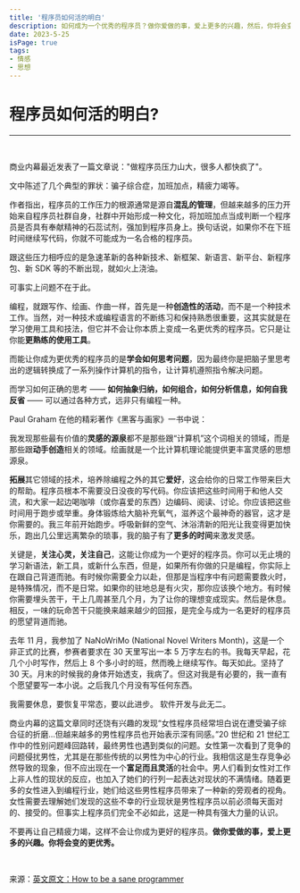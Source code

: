 ```yaml
---
title: '程序员如何活的明白'
description: 如何成为一个优秀的程序员？做你爱做的事，爱上更多的兴趣，然后，你将会变的更优秀。
date: 2023-5-25
isPage: true
tags:
- 情感
- 思想
---
```


# 程序员如何活的明白?

---
&nbsp;

商业内幕最近发表了一篇文章说："做程序员压力山大，很多人都快疯了"。

文中陈述了几个典型的罪状：骗子综合症，加班加点，精疲力竭等。

作者指出，程序员的工作压力的根源通常是源自**混乱的管理**，但越来越多的压力开始来自程序员社群自身，社群中开始形成一种文化，将加班加点当成判断一个程序员是否具有奉献精神的石蕊试剂，强加到程序员身上。换句话说，如果你不在下班时间继续写代码，你就不可能成为一名合格的程序员。

跟这些压力相呼应的是急速革新的各种新技术、新框架、新语言、新平台、新程序包、新 SDK 等的不断出现，就如火上浇油。

可事实上问题不在于此。

编程，就跟写作、绘画、作曲一样，首先是一种**创造性的活动**，而不是一个种技术工作。当然，对一种技术或编程语言的不断练习和保持熟悉很重要，这其实就是在学习使用工具和技法，但它并不会让你本质上变成一名更优秀的程序员。它只是让你能**更熟练的使用工具**。

而能让你成为更优秀的程序员的是**学会如何思考问题**，因为最终你是把脑子里思考出的逻辑转换成了一系列操作计算机的指令，让计算机遵照指令解决问题。

而学习如何正确的思考 —— **如何抽象归纳，如何组合，如何分析信息，如何自我反省** —— 可以通过各种方式，远非只有编程一种。

Paul Graham 在他的精彩著作《黑客与画家》一书中说：

我发现那些最有价值的**灵感的源泉**都不是那些跟“计算机”这个词相关的领域，而是那些跟**动手创造**相关的领域。绘画就是一个比计算机理论能提供更丰富灵感的思想源泉。

**拓展**其它领域的技术，培养除编程之外的其它**爱好**，这会给你的日常工作带来巨大的帮助。程序员根本不需要没日没夜的写代码。你应该把这些时间用于和他人交流，和大家一起边喝咖啡（或你喜爱的东西）边编码、阅读、讨论。你应该把这些时间用于跑步或举重。身体锻炼给大脑补充氧气，滋养这个最神奇的器官，这才是你需要的。我三年前开始跑步。呼吸新鲜的空气、沐浴清新的阳光让我变得更加快乐，跑出几公里远离繁杂的琐事，我的脑子有了**更多的时间**来激发灵感。

关键是，**关注心灵，关注自己**，这能让你成为一个更好的程序员。你可以无止境的学习新语法，新工具，或新什么东西，但是，如果所有你做的只是编程，你实际上在跟自己背道而驰。有时候你需要全力以赴，但那是当程序中有问题需要救火时，是特殊情况，而不是日常。如果你的驻地总是有火灾，那你应该换个地方。有时候你需要埋头苦干，干上几周甚至几个月，为了让你的理想变成现实。然后是休息。相反，一味的玩命苦干只能换来越来越少的回报，是完全与成为一名更好的程序员的愿望背道而驰。

去年 11 月，我参加了 NaNoWriMo (National Novel Writers Month)，这是一个非正式的比赛，参赛者要求在 30 天里写出一本 5 万字左右的书。我每天早起，花几个小时写作，然后上 8 个多小时的班，然而晚上继续写作。每天如此。坚持了 30 天。月末的时候我的身体开始透支，我病了。但这对我是有必要的，我一直有个愿望要写一本小说。之后我几个月没有写任何东西。

我需要休息，要恢复平常态，要以此进步。 软件开发与此无二。

商业内幕的这篇文章同时还饶有兴趣的发现“女性程序员经常坦白说在遭受骗子综合征的折磨…但越来越多的男性程序员也开始表示深有同感。”20 世纪和 21 世纪工作中的性别问题峰回路转，最终男性也遇到类似的问题。女性第一次看到了竞争的问题侵扰男性，尤其是在那些传统的以男性为中心的行业。我相信这是生存竞争必然导致的现象，但不应出现在一个**富足而且灵活**的社会中。男人们看到女性对工作上非人性的现状的反应，也加入了她们的行列一起表达对现状的不满情绪。随着更多的女性进入到编程行业，她们给这些男性程序员带来了一种新的旁观者的视角。女性需要去理解她们发现的这些不幸的行业现状是男性程序员以前必须每天面对的、接受的。但事实上程序员们完全不必如此，这是一种具有强大力量的认识。

不要再让自己精疲力竭，这样不会让你成为更好的程序员。**做你爱做的事，爱上更多的兴趣。你将会变的更优秀。**


&nbsp;
&nbsp;

来源：[英文原文：How to be a sane programmer](https://nicholascloud.com/2014/03/how-to-be-a-sane-programmer/)

